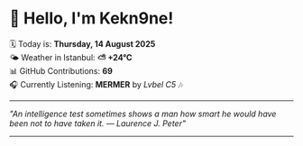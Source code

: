 # 👋 Hello, I'm Kekn9ne!

🗓️ Today is: **Thursday, 14 August 2025**  
🌤️ Weather in Istanbul: **⛅️  +24°C**  
📊 GitHub Contributions: **69**  
🎧 Currently Listening: **MERMER** by *Lvbel C5* 🎶

---

_"An intelligence test sometimes shows a man how smart he would have been not to have taken it. — *Laurence J. Peter*"_

---
